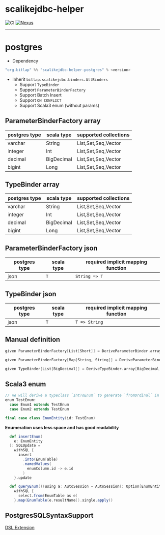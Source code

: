 # scalikejdbc-helper

![CI][Badge-CI]  [![Nexus][Badge-Releases]][Link-Releases] 

[Badge-CI]: https://github.com/bitlap/scalikejdbc-helper/actions/workflows/ScalaCI.yml/badge.svg
[Badge-Releases]: https://img.shields.io/nexus/r/org.bitlap/scalikejdbc-helper-postgres_3?server=https%3A%2F%2Fs01.oss.sonatype.org
[Link-Releases]: https://s01.oss.sonatype.org/content/repositories/releases/org/bitlap/scalikejdbc-helper-postgres_3/

----

# postgres

- Dependency

```scala
"org.bitlap" %% "scalikejdbc-helper-postgres" % <version>
```

- Inherit `bitlap.scalikejdbc.binders.AllBinders`
  - Support `TypeBinder`
  - Support `ParameterBinderFactory`
  - Support Batch Insert
  - Support `ON CONFLICT`
  - Support Scala3 enum (without params)

## ParameterBinderFactory array
| postgres type | scala type | supported collections |
|---------------|------------|-----------------------|
| varchar       | String     | List,Set,Seq,Vector   |
| integer       | Int        | List,Set,Seq,Vector   |
| decimal       | BigDecimal | List,Set,Seq,Vector   |
| bigint        | Long       | List,Set,Seq,Vector   |

## TypeBinder array
| postgres type | scala type | supported collections |
|---------------|------------|-----------------------|
| varchar       | String     | List,Set,Seq,Vector   |
| integer       | Int        | List,Set,Seq,Vector   |
| decimal       | BigDecimal | List,Set,Seq,Vector   |
| bigint        | Long       | List,Set,Seq,Vector   |

## ParameterBinderFactory json
| postgres type | scala type | required implicit mapping function |
|---------------|------------|------------------------------------|
| json          | `T`        | `String => T`                      |

## TypeBinder json
| postgres type | scala type | required implicit mapping function |
|---------------|------------|------------------------------------|
| json          | `T`        | `T => String`                      |

## Manual definition
```scala
given ParameterBinderFactory[List[Short]] = DeriveParameterBinder.array[Short, List](ObjectType.Short, _.toArray)

given ParameterBinderFactory[Map[String, String]] = DeriveParameterBinder.json[Map[String, String]](toJson)

given TypeBinder[List[BigDecimal]] = DeriveTypeBinder.array[BigDecimal, List](_.toList.map(s => BigDecimal(s.toString)), Nil)
```

## Scala3 enum

```scala
// We will derive a typeclass `IntToEnum` to generate `fromOrdinal` in static state
enum TestEnum:
  case Enum1 extends TestEnum
  case Enum2 extends TestEnum

final case class EnumEntity(id: TestEnum)
```

**Enumeration uses less space and has good readability**
```scala
  def insertEnum(
    e: EnumEntity
  ): SQLUpdate =
    withSQL {
      insert
        .into(EnumTable)
        .namedValues(
          enumColumn.id -> e.id
        )
    }.update

  def queryEnum()(using a: AutoSession = AutoSession): Option[EnumEntity] =
    withSQL {
      select.from(EnumTable as e)
    }.map(EnumTable(e.resultName)).single.apply()
```

## PostgresSQLSyntaxSupport

[DSL Extension](PG.md)
